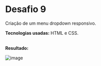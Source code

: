 <h1>Desafio 9</h1>

Criação de um menu dropdown responsivo.

<b>Tecnologias usadas:</b> HTML e CSS.

<br>
<b>Resultado:</b>

![image](https://github.com/emanuellisntos/Kick-Modulo1/assets/99870160/345beb7b-bad7-4368-8d98-f4c4ea70d7bf)
